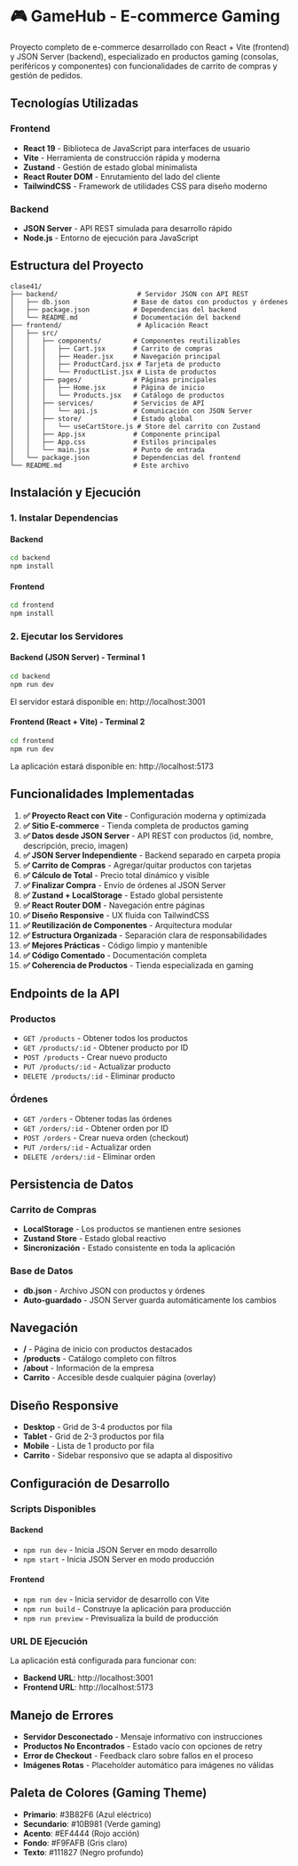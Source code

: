 # 🎮 GameHub - E-commerce Gaming

Proyecto completo de e-commerce desarrollado con React + Vite (frontend) y JSON Server (backend), especializado en productos gaming (consolas, periféricos y componentes) con funcionalidades de carrito de compras y gestión de pedidos.

## Tecnologías Utilizadas

### Frontend

-   **React 19** - Biblioteca de JavaScript para interfaces de usuario
-   **Vite** - Herramienta de construcción rápida y moderna
-   **Zustand** - Gestión de estado global minimalista
-   **React Router DOM** - Enrutamiento del lado del cliente
-   **TailwindCSS** - Framework de utilidades CSS para diseño moderno

### Backend

-   **JSON Server** - API REST simulada para desarrollo rápido
-   **Node.js** - Entorno de ejecución para JavaScript

## Estructura del Proyecto

```
clase41/
├── backend/                    # Servidor JSON con API REST
│   ├── db.json                # Base de datos con productos y órdenes
│   ├── package.json           # Dependencias del backend
│   └── README.md              # Documentación del backend
├── frontend/                   # Aplicación React
│   ├── src/
│   │   ├── components/        # Componentes reutilizables
│   │   │   ├── Cart.jsx       # Carrito de compras
│   │   │   ├── Header.jsx     # Navegación principal
│   │   │   ├── ProductCard.jsx # Tarjeta de producto
│   │   │   └── ProductList.jsx # Lista de productos
│   │   ├── pages/             # Páginas principales
│   │   │   ├── Home.jsx       # Página de inicio
│   │   │   └── Products.jsx   # Catálogo de productos
│   │   ├── services/          # Servicios de API
│   │   │   └── api.js         # Comunicación con JSON Server
│   │   ├── store/             # Estado global
│   │   │   └── useCartStore.js # Store del carrito con Zustand
│   │   ├── App.jsx            # Componente principal
│   │   ├── App.css            # Estilos principales
│   │   └── main.jsx           # Punto de entrada
│   └── package.json           # Dependencias del frontend
└── README.md                  # Este archivo
```

## Instalación y Ejecución

### 1. Instalar Dependencias

#### Backend

```bash
cd backend
npm install
```

#### Frontend

```bash
cd frontend
npm install
```

### 2. Ejecutar los Servidores

#### Backend (JSON Server) - Terminal 1

```bash
cd backend
npm run dev
```

El servidor estará disponible en: http://localhost:3001

#### Frontend (React + Vite) - Terminal 2

```bash
cd frontend
npm run dev
```

La aplicación estará disponible en: http://localhost:5173

## Funcionalidades Implementadas

1. **✅ Proyecto React con Vite** - Configuración moderna y optimizada
2. **✅ Sitio E-commerce** - Tienda completa de productos gaming
3. **✅ Datos desde JSON Server** - API REST con productos (id, nombre, descripción, precio, imagen)
4. **✅ JSON Server Independiente** - Backend separado en carpeta propia
5. **✅ Carrito de Compras** - Agregar/quitar productos con tarjetas
6. **✅ Cálculo de Total** - Precio total dinámico y visible
7. **✅ Finalizar Compra** - Envío de órdenes al JSON Server
8. **✅ Zustand + LocalStorage** - Estado global persistente
9. **✅ React Router DOM** - Navegación entre páginas
10. **✅ Diseño Responsive** - UX fluida con TailwindCSS
11. **✅ Reutilización de Componentes** - Arquitectura modular
12. **✅ Estructura Organizada** - Separación clara de responsabilidades
13. **✅ Mejores Prácticas** - Código limpio y mantenible
14. **✅ Código Comentado** - Documentación completa
15. **✅ Coherencia de Productos** - Tienda especializada en gaming

## Endpoints de la API

### Productos

-   `GET /products` - Obtener todos los productos
-   `GET /products/:id` - Obtener producto por ID
-   `POST /products` - Crear nuevo producto
-   `PUT /products/:id` - Actualizar producto
-   `DELETE /products/:id` - Eliminar producto

### Órdenes

-   `GET /orders` - Obtener todas las órdenes
-   `GET /orders/:id` - Obtener orden por ID
-   `POST /orders` - Crear nueva orden (checkout)
-   `PUT /orders/:id` - Actualizar orden
-   `DELETE /orders/:id` - Eliminar orden

## Persistencia de Datos

### Carrito de Compras

-   **LocalStorage** - Los productos se mantienen entre sesiones
-   **Zustand Store** - Estado global reactivo
-   **Sincronización** - Estado consistente en toda la aplicación

### Base de Datos

-   **db.json** - Archivo JSON con productos y órdenes
-   **Auto-guardado** - JSON Server guarda automáticamente los cambios

## Navegación

-   **/** - Página de inicio con productos destacados
-   **/products** - Catálogo completo con filtros
-   **/about** - Información de la empresa
-   **Carrito** - Accesible desde cualquier página (overlay)

## Diseño Responsive

-   **Desktop** - Grid de 3-4 productos por fila
-   **Tablet** - Grid de 2-3 productos por fila
-   **Mobile** - Lista de 1 producto por fila
-   **Carrito** - Sidebar responsivo que se adapta al dispositivo

## Configuración de Desarrollo

### Scripts Disponibles

#### Backend

-   `npm run dev` - Inicia JSON Server en modo desarrollo
-   `npm start` - Inicia JSON Server en modo producción

#### Frontend

-   `npm run dev` - Inicia servidor de desarrollo con Vite
-   `npm run build` - Construye la aplicación para producción
-   `npm run preview` - Previsualiza la build de producción

### URL DE Ejecución

La aplicación está configurada para funcionar con:

-   **Backend URL**: http://localhost:3001
-   **Frontend URL**: http://localhost:5173

## Manejo de Errores

-   **Servidor Desconectado** - Mensaje informativo con instrucciones
-   **Productos No Encontrados** - Estado vacío con opciones de retry
-   **Error de Checkout** - Feedback claro sobre fallos en el proceso
-   **Imágenes Rotas** - Placeholder automático para imágenes no válidas

## Paleta de Colores (Gaming Theme)

-   **Primario**: #3B82F6 (Azul eléctrico)
-   **Secundario**: #10B981 (Verde gaming)
-   **Acento**: #EF4444 (Rojo acción)
-   **Fondo**: #F9FAFB (Gris claro)
-   **Texto**: #111827 (Negro profundo)

